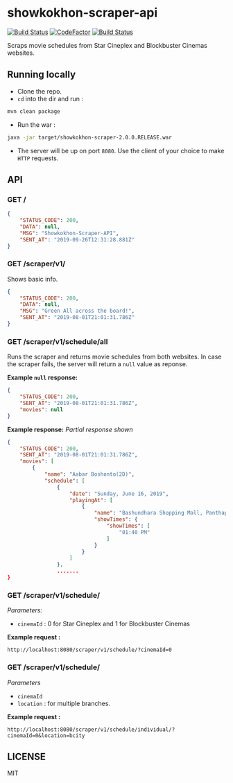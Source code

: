 # showkokhon-scraper-api
[![Build Status](https://travis-ci.com/ShawonAshraf/showkokhon-scraper-api.svg?branch=master)](https://travis-ci.com/ShawonAshraf/showkokhon-scraper-api) [![CodeFactor](https://www.codefactor.io/repository/github/shawonashraf/showkokhon-scraper-api/badge)](https://www.codefactor.io/repository/github/shawonashraf/showkokhon-scraper-api) [![Build Status](https://dev.azure.com/shawonAshraf/showkokhon-scraper/_apis/build/status/ShawonAshraf.showkokhon-scraper-api?branchName=master)](https://dev.azure.com/shawonAshraf/showkokhon-scraper/_build/latest?definitionId=2&branchName=master)

Scraps movie schedules from Star Cineplex and Blockbuster Cinemas websites.

## Running locally
- Clone the repo.
- `cd` into the dir and run : 
```bash
mvn clean package
```
- Run the war :
```bash
java -jar target/showkokhon-scraper-2.0.0.RELEASE.war
```

- The server will be up on port `8080`. Use the client of your choice to make `HTTP` requests.

## API

### GET /

```json
{
    "STATUS_CODE": 200,
    "DATA": null,
    "MSG": "Showkokhon-Scraper-API",
    "SENT_AT": "2019-09-26T12:31:28.881Z"
}
```

### GET /scraper/v1/
Shows basic info.

```json
{
    "STATUS_CODE": 200,
    "DATA": null,
    "MSG": "Green All across the board!",
    "SENT_AT": "2019-08-01T21:01:31.786Z"
}
```

### GET /scraper/v1/schedule/all
Runs the scraper and returns movie schedules from both websites. In case the scraper fails, the server will return a `null` value as reponse.

__Example `null` response:__

```json
{
    "STATUS_CODE": 200,
    "SENT_AT": "2019-08-01T21:01:31.786Z",
    "movies": null
}
```

__Example response:__
_Partial response shown_

```json
{
    "STATUS_CODE": 200,
    "SENT_AT": "2019-08-01T21:01:31.786Z",
    "movies": [
        {
            "name": "Aabar Boshonto(2D)",
            "schedule": [
                {
                    "date": "Sunday, June 16, 2019",
                    "playingAt": [
                        {
                            "name": "Bashundhara Shopping Mall, Panthapath",
                            "showTimes": {
                                "showTimes": [
                                    "01:40 PM"
                                ]
                            }
                        }
                    ]
                },
                .......
}
```

### GET /scraper/v1/schedule/
_Parameters:_
- `cinemaId` : 0 for Star Cineplex and 1 for Blockbuster Cinemas

__Example request :__ 

`http://localhost:8080/scraper/v1/schedule/?cinemaId=0`

### GET /scraper/v1/schedule/
_Parameters_
- `cinemaId`
- `location` : for multiple branches.


__Example request :__ 

`http://localhost:8080/scraper/v1/schedule/individual/?cinemaId=0&location=bcity`

## LICENSE
MIT
